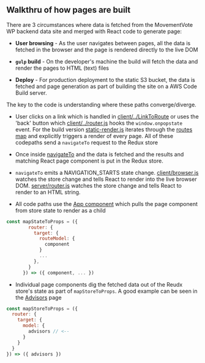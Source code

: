 ## Walkthru of how pages are built
There are 3 circumstances where data is fetched from the MovementVote WP backend data site and merged with React code to generate page:

- __User browsing__ - As the user navigates between pages, all the data is fetched in the browser and the page is rendered directly to the live DOM

- __`gulp` build__ - On the developer's machine the build will fetch the data and render the pages to HTML (text) files

- __Deploy__ - For production deployment to the static S3 bucket, the data is fetched and page generation as part of building the site on a AWS Code Build server.

The key to the code is understanding where these paths converge/diverge.

- User clicks on a link which is handled in [client/../LinkToRoute](./[src/client/services/LinkToRoute.js) or uses the 'back' button which [client/../router.js](./src/client/services/router.js) hooks the `window.onpopstate` event. For the build version [static-render.js](./src/server/static-render.js) iterates through the [routes map](./src/shared/services/route-map.js) and explicitly triggers a render of every page. All of these codepaths send a `navigateTo` request to the Redux store

- Once inside [navigateTo](./src/shared/store/actions/router.js#navigateTo) and the data is fetched and the results and matching React page component is put in the Redux store.

- `navigateTo` emits a NAVIGATION_STARTS state change. [client/browser.js](./src/client/browser.js) watches the store change and tells React to render into the live browser DOM. [server/router.js](./src/server/router.js) watches the store change and tells React to render to an HTML string.

- All code paths use the [App component](./src/client/components/App.jsx) which pulls the page component from store state to render as a child 
````javascript
const mapStateToProps = ({ 
        router: { 
          target: {
            routeModel: {
              component
            }
            ...
          },
        } 
      }) => ({ component, ... })
````

- Individual page components dig the fetched data out of the Reudx store's state as part of `mapStoreToProps`. A good example can be seen in the [Advisors](./src/client/components/AdvisorPage.jsx) page
````javascript
const mapStoreToProps = ({
  router: {
    target: {
      model: {
        advisors // <--
      }
    }
  }
}) => ({ advisors })
````

